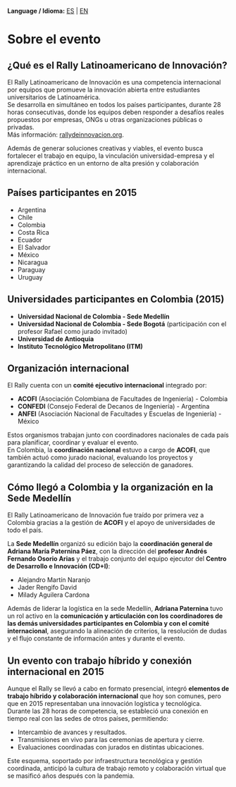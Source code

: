 **Language / Idioma:** [ES](03_Empresas_Participantes.md) | [EN](03_Participating_Companies.md)

# Sobre el evento

## ¿Qué es el Rally Latinoamericano de Innovación?
El Rally Latinoamericano de Innovación es una competencia internacional por equipos que promueve la innovación abierta entre estudiantes universitarios de Latinoamérica.  
Se desarrolla en simultáneo en todos los países participantes, durante 28 horas consecutivas, donde los equipos deben responder a desafíos reales propuestos por empresas, ONGs u otras organizaciones públicas o privadas.  
Más información: [rallydeinnovacion.org](https://www.rallydeinnovacion.org/?utm_source=chatgpt.com).

Además de generar soluciones creativas y viables, el evento busca fortalecer el trabajo en equipo, la vinculación universidad-empresa y el aprendizaje práctico en un entorno de alta presión y colaboración internacional.

## Países participantes en 2015
- Argentina  
- Chile  
- Colombia  
- Costa Rica  
- Ecuador  
- El Salvador  
- México  
- Nicaragua  
- Paraguay  
- Uruguay  

## Universidades participantes en Colombia (2015)
- **Universidad Nacional de Colombia - Sede Medellín**  
- **Universidad Nacional de Colombia - Sede Bogotá** (participación con el profesor Rafael como jurado invitado)  
- **Universidad de Antioquia**  
- **Instituto Tecnológico Metropolitano (ITM)**

## Organización internacional
El Rally cuenta con un **comité ejecutivo internacional** integrado por:
- **ACOFI** (Asociación Colombiana de Facultades de Ingeniería) - Colombia  
- **CONFEDI** (Consejo Federal de Decanos de Ingeniería) - Argentina  
- **ANFEI** (Asociación Nacional de Facultades y Escuelas de Ingeniería) - México  

Estos organismos trabajan junto con coordinadores nacionales de cada país para planificar, coordinar y evaluar el evento.  
En Colombia, la **coordinación nacional** estuvo a cargo de **ACOFI**, que también actuó como jurado nacional, evaluando los proyectos y garantizando la calidad del proceso de selección de ganadores.

## Cómo llegó a Colombia y la organización en la Sede Medellín
El Rally Latinoamericano de Innovación fue traído por primera vez a Colombia gracias a la gestión de **ACOFI** y el apoyo de universidades de todo el país.

La **Sede Medellín** organizó su edición bajo la **coordinación general de Adriana María Paternina Páez**, con la dirección del **profesor Andrés Fernando Osorio Arias** y el trabajo conjunto del equipo ejecutor del **Centro de Desarrollo e Innovación (CD+I)**:
- Alejandro Martín Naranjo  
- Jader Rengifo David  
- Milady Aguilera Cardona  

Además de liderar la logística en la sede Medellín, **Adriana Paternina** tuvo un rol activo en la **comunicación y articulación con los coordinadores de las demás universidades participantes en Colombia y con el comité internacional**, asegurando la alineación de criterios, la resolución de dudas y el flujo constante de información antes y durante el evento.

## Un evento con trabajo híbrido y conexión internacional en 2015
Aunque el Rally se llevó a cabo en formato presencial, integró **elementos de trabajo híbrido y colaboración internacional** que hoy son comunes, pero que en 2015 representaban una innovación logística y tecnológica.  
Durante las 28 horas de competencia, se estableció una conexión en tiempo real con las sedes de otros países, permitiendo:
- Intercambio de avances y resultados.  
- Transmisiones en vivo para las ceremonias de apertura y cierre.  
- Evaluaciones coordinadas con jurados en distintas ubicaciones.  

Este esquema, soportado por infraestructura tecnológica y gestión coordinada, anticipó la cultura de trabajo remoto y colaboración virtual que se masificó años después con la pandemia.
